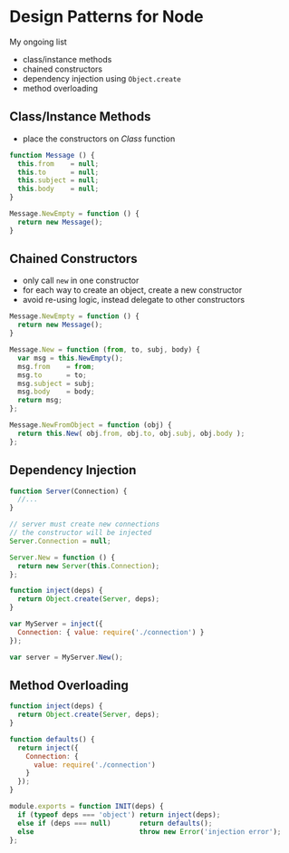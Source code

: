 # Design Patterns for Node

My ongoing list

- class/instance methods
- chained constructors
- dependency injection using `Object.create`
- method overloading

## Class/Instance Methods

- place the constructors on *Class* function

```javascript
function Message () {
  this.from    = null;
  this.to      = null;
  this.subject = null;
  this.body    = null;
}

Message.NewEmpty = function () {
  return new Message();
}
```

## Chained Constructors

- only call `new` in one constructor
- for each way to create an object, create a new constructor
- avoid re-using logic, instead delegate to other constructors

```javascript
Message.NewEmpty = function () {
  return new Message();
}

Message.New = function (from, to, subj, body) {
  var msg = this.NewEmpty();
  msg.from    = from;
  msg.to      = to;
  msg.subject = subj;
  msg.body    = body;
  return msg;  
};

Message.NewFromObject = function (obj) {
  return this.New( obj.from, obj.to, obj.subj, obj.body );
};
```

## Dependency Injection

```javascript
function Server(Connection) {
  //...
}

// server must create new connections
// the constructor will be injected
Server.Connection = null;

Server.New = function () {
  return new Server(this.Connection);
};

function inject(deps) {
  return Object.create(Server, deps);
}

var MyServer = inject({
  Connection: { value: require('./connection') }
});

var server = MyServer.New();
```

## Method Overloading

```javascript
function inject(deps) {
  return Object.create(Server, deps);
}

function defaults() {
  return inject({
    Connection: {
      value: require('./connection')
    }
  });
}

module.exports = function INIT(deps) {
  if (typeof deps === 'object') return inject(deps);
  else if (deps === null)       return defaults();
  else                          throw new Error('injection error');
};
```

